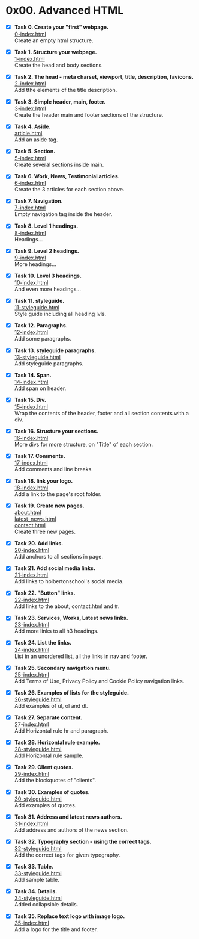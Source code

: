 # 0x00. Advanced HTML #
- [x] **Task 0. Create your "first" webpage.**\
[0-index.html](https://github.com/DiegoCol93/holbertonschool-web_front_end/blob/main/0x00-html_advanced/0-index.html)\
Create an empty html structure.

- [x] **Task 1. Structure your webpage.**\
[1-index.html](https://github.com/DiegoCol93/holbertonschool-web_front_end/blob/main/0x00-html_advanced/1-index.html)\
Create the head and body sections.

- [x] **Task 2. The head - meta charset, viewport, title, description, favicons.**\
[2-index.html](https://github.com/DiegoCol93/holbertonschool-web_front_end/blob/main/0x00-html_advanced/2-index.html)\
Add tthe elements of the title description.

- [x] **Task 3. Simple header, main, footer.**\
[3-index.html](https://github.com/DiegoCol93/holbertonschool-web_front_end/blob/main/0x00-html_advanced/3-index.html)\
Create the header main and footer sections of the structure.

- [x] **Task 4. Aside.**\
[article.html](https://github.com/DiegoCol93/holbertonschool-web_front_end/blob/main/0x00-html_advanced/article.html)\
Add an aside tag.

- [x] **Task 5. Section.**\
[5-index.html](https://github.com/DiegoCol93/holbertonschool-web_front_end/blob/main/0x00-html_advanced/5-index.html)\
Create several sections inside main.

- [x] **Task 6. Work, News, Testimonial articles.**\
[6-index.html](https://github.com/DiegoCol93/holbertonschool-web_front_end/blob/main/0x00-html_advanced/6-index.html)\
Create the 3 articles for each section above.

- [x] **Task 7. Navigation.**\
[7-index.html](https://github.com/DiegoCol93/holbertonschool-web_front_end/blob/main/0x00-html_advanced/7-index.html)\
Empty navigation tag inside the header.

- [x] **Task 8. Level 1 headings.**\
[8-index.html](https://github.com/DiegoCol93/holbertonschool-web_front_end/blob/main/0x00-html_advanced/8-index.html)\
Headings...

- [x] **Task 9. Level 2 headings.**\
[9-index.html](https://github.com/DiegoCol93/holbertonschool-web_front_end/blob/main/0x00-html_advanced/9-index.html)\
More headings...

- [x] **Task 10. Level 3 headings.**\
[10-index.html](https://github.com/DiegoCol93/holbertonschool-web_front_end/blob/main/0x00-html_advanced/10-index.html)\
And even more headings...

- [x] **Task 11. styleguide.**\
[11-styleguide.html](https://github.com/DiegoCol93/holbertonschool-web_front_end/blob/main/0x00-html_advanced/11-styleguide.html)\
Style guide including all heading lvls.

- [x] **Task 12. Paragraphs.**\
[12-index.html](https://github.com/DiegoCol93/holbertonschool-web_front_end/blob/main/0x00-html_advanced/12-index.html)\
Add some paragraphs.

- [x] **Task 13. styleguide paragraphs.**\
[13-styleguide.html](https://github.com/DiegoCol93/holbertonschool-web_front_end/blob/main/0x00-html_advanced/13-styleguide.html)\
Add styleguide paragraphs.

- [x] **Task 14. Span.**\
[14-index.html](https://github.com/DiegoCol93/holbertonschool-web_front_end/blob/main/0x00-html_advanced/14-index.html)\
Add span on header.

- [x] **Task 15. Div.**\
[15-index.html](https://github.com/DiegoCol93/holbertonschool-web_front_end/blob/main/0x00-html_advanced/15-index.html)\
Wrap the contents of the header, footer and all section contents with a div.

- [x] **Task 16. Structure your sections.**\
[16-index.html](https://github.com/DiegoCol93/holbertonschool-web_front_end/blob/main/0x00-html_advanced/16-index.html)\
More divs for more structure, on "Title" of each section.

- [x] **Task 17. Comments.**\
[17-index.html](https://github.com/DiegoCol93/holbertonschool-web_front_end/blob/main/0x00-html_advanced/17-index.html)\
Add comments and line breaks.

- [x] **Task 18. link your logo.**\
[18-index.html](https://github.com/DiegoCol93/holbertonschool-web_front_end/blob/main/0x00-html_advanced/18-index.html)\
Add a link to the page's root folder.

- [x] **Task 19. Create new pages.**\
[about.html](https://github.com/DiegoCol93/holbertonschool-web_front_end/blob/main/0x00-html_advanced/about.html)\
[latest_news.html](https://github.com/DiegoCol93/holbertonschool-web_front_end/blob/main/0x00-html_advanced/latest_news.html)\
[contact.html](https://github.com/DiegoCol93/holbertonschool-web_front_end/blob/main/0x00-html_advanced/contact.html)\
Create three new pages.

- [x] **Task 20. Add links.**\
[20-index.html](https://github.com/DiegoCol93/holbertonschool-web_front_end/blob/main/0x00-html_advanced/20-index.html)\
Add anchors to all sections in page.

- [x] **Task 21. Add social media links.**\
[21-index.html](https://github.com/DiegoCol93/holbertonschool-web_front_end/blob/main/0x00-html_advanced/21-index.html)\
Add links to holbertonschool's social media.

- [x] **Task 22. "Button" links.**\
[22-index.html](https://github.com/DiegoCol93/holbertonschool-web_front_end/blob/main/0x00-html_advanced/22-index.html)\
Add links to the about, contact.html and #.

- [x] **Task 23. Services, Works, Latest news links.**\
[23-index.html](https://github.com/DiegoCol93/holbertonschool-web_front_end/blob/main/0x00-html_advanced/23-index.html)\
Add more links to all h3 headings.

- [x] **Task 24. List the links.**\
[24-index.html](https://github.com/DiegoCol93/holbertonschool-web_front_end/blob/main/0x00-html_advanced/24-index.html)\
List in an unordered list, all the links in nav and footer.

- [x] **Task 25. Secondary navigation menu.**\
[25-index.html](https://github.com/DiegoCol93/holbertonschool-web_front_end/blob/main/0x00-html_advanced/25-index.html)\
Add Terms of Use, Privacy Policy and Cookie Policy navigation links.

- [x] **Task 26. Examples of lists for the styleguide.**\
[26-styleguide.html](https://github.com/DiegoCol93/holbertonschool-web_front_end/blob/main/0x00-html_advanced/26-styleguide.html)\
Add examples of ul, ol and dl.

- [x] **Task 27. Separate content.**\
[27-index.html](https://github.com/DiegoCol93/holbertonschool-web_front_end/blob/main/0x00-html_advanced/27-index.html)\
Add Horizontal rule hr and paragraph.

- [x] **Task 28. Horizontal rule example.**\
[28-styleguide.html](https://github.com/DiegoCol93/holbertonschool-web_front_end/blob/main/0x00-html_advanced/28-styleguide.html)\
Add Horizontal rule sample.

- [x] **Task 29. Client quotes.**\
[29-index.html](https://github.com/DiegoCol93/holbertonschool-web_front_end/blob/main/0x00-html_advanced/29-index.html)\
Add the blockquotes of "clients".

- [x] **Task 30. Examples of quotes.**\
[30-styleguide.html](https://github.com/DiegoCol93/holbertonschool-web_front_end/blob/main/0x00-html_advanced/30-styleguide.html)\
Add examples of quotes.

- [x] **Task 31. Address and latest news authors.**\
[31-index.html](https://github.com/DiegoCol93/holbertonschool-web_front_end/blob/main/0x00-html_advanced/31-index.html)\
Add address and authors of the news section.

- [x] **Task 32. Typography section - using the correct tags.**\
[32-styleguide.html](https://github.com/DiegoCol93/holbertonschool-web_front_end/blob/main/0x00-html_advanced/32-styleguide.html)\
Add the correct tags for given typography.

- [x] **Task 33. Table.**\
[33-styleguide.html](https://github.com/DiegoCol93/holbertonschool-web_front_end/blob/main/0x00-html_advanced/33-styleguide.html)\
Add sample table.

- [x] **Task 34. Details.**\
[34-styleguide.html](https://github.com/DiegoCol93/holbertonschool-web_front_end/blob/main/0x00-html_advanced/34-styleguide.html)\
Added collapsible details.

* [x] **Task 35. Replace text logo with image logo.**\
[35-index.html](35-index.html)\
Add a logo for the title and footer.
